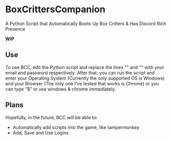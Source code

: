 # BoxCrittersCompanion
A Python Script that Automatically Boots Up Box Critters &amp; Has Discord Rich Presence

**WIP**

## Use
To use BCC, edit the Python script and replace the lines "<ENTER YOUR BOX CRITTERS EMAIL HERE>" and "<ENTER YOUR BOX CRITTERS PASSWORD HERE>" with your email and password respectively. After that, you can run the script and enter your Operating System (Currently the only supported OS is Windows) and your Browser (The only one I've tested that works is Chrome) or you can type "$" to use windows & chrome immediately.

## Plans
Hopefully, in the future, BCC will be able to:
* Automatically add scripts into the game, like tampermonkey
* Add, Save and Use Logins
